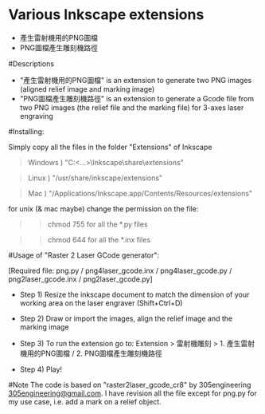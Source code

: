 # Various Inkscape extensions
 - 產生雷射機用的PNG圖檔
 - PNG圖檔產生雕刻機路徑
 
#Descriptions
- "產生雷射機用的PNG圖檔" is an extension to generate two PNG images (aligned relief image and marking image)
- "PNG圖檔產生雕刻機路徑" is an extension to generate a Gcode file from two PNG images (the relief file and the marking file) for 3-axes laser engraving


#Installing:

Simply copy all the files in the folder "Extensions" of Inkscape

>Windows ) "C:\<...>\Inkscape\share\extensions"

>Linux ) "/usr/share/inkscape/extensions"

>Mac ) "/Applications/Inkscape.app/Contents/Resources/extensions"


for unix (& mac maybe) change the permission on the file:

>>chmod 755 for all the *.py files

>>chmod 644 for all the *.inx files



#Usage of "Raster 2 Laser GCode generator":

[Required file: png.py / png4laser_gcode.inx / png4laser_gcode.py / png2laser_gcode.inx / png2laser_gcode.py]

- Step 1) Resize the inkscape document to match the dimension of your working area on the laser engraver (Shift+Ctrl+D) 

- Step 2) Draw or import the images, align the relief image and the marking image

- Step 3) To run the extension go to: Extension > 雷射機雕刻 > 1. 產生雷射機用的PNG圖檔 / 2. PNG圖檔產生雕刻機路徑

- Step 4) Play!




#Note
The code is based on "raster2laser_gcode_cr8" by 305engineering <305engineering@gmail.com>.
I have revision all the file except for png.py for my use case, i.e. add a mark on a relief object.
